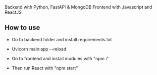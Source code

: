 Backend with Python, FastAPI & MongoDB
Frontend with Javascript and ReactJS

## How to use
- Go to backend folder and install requirements.txt
- Uvicorn main:app --reload

- Go to frontend and install modules with "npm i"
- Then run React with "npm start"
